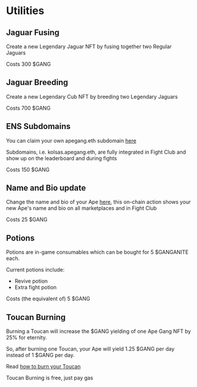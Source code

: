 # Utilities

## Jaguar Fusing&#x20;

Create a new Legendary Jaguar NFT by fusing together two Regular Jaguars

Costs 300 $GANG

## Jaguar Breeding

Create a new Legendary Cub NFT by breeding two Legendary Jaguars

Costs 700 $GANG

## ENS Subdomains

You can claim your own apegang.eth subdomain [here](https://apegang.art/utilities)

Subdomains, i.e. kolsas.apegang.eth, are fully integrated in Fight Club and show up on the leaderboard and during fights

Costs 150 $GANG

## Name and Bio update

Change the name and bio of your Ape [here](https://apegang.art/utilities), this on-chain action shows your new Ape's name and bio on all marketplaces and in Fight Club

Costs 25 $GANG

## Potions

Potions are in-game consumables which can be bought for 5 $GANGANITE each.&#x20;

Current potions include:&#x20;

* Revive potion
* Extra fight potion

Costs (the equivalent of) 5 $GANG

## Toucan Burning

Burning a Toucan will increase the $GANG yielding of one Ape Gang NFT by 25% for eternity.&#x20;

So, after burning one Toucan, your Ape will yield 1.25 $GANG per day instead of 1 $GANG per day.

Read [how to burn your Toucan](../faqs/how-do-i-burn-my-toucans.md)

Toucan Burning is free, just pay gas
